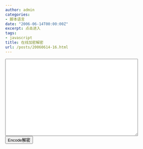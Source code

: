 ```yaml
---
author: admin
categories:
- 脚本语言
date: "2006-06-14T00:00:00Z"
excerpt: 点击进入
tags:
- javascript
title: 在线加密解密
url: /posts/20060614-16.html
---
```

<textarea name=codeinput cols=50 rows=16></textarea>  
<input onclick="document.getElementById('codeinput').value=strdec(document.getElementById('codeinput').value)" type=button value=Encode解密 name=button/>